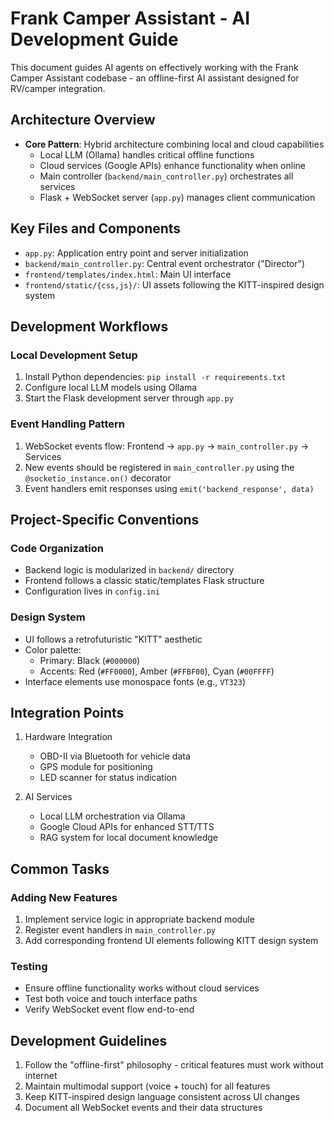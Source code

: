 # Frank Camper Assistant - AI Development Guide

This document guides AI agents on effectively working with the Frank Camper Assistant codebase - an offline-first AI assistant designed for RV/camper integration.

## Architecture Overview

- **Core Pattern**: Hybrid architecture combining local and cloud capabilities
  - Local LLM (Ollama) handles critical offline functions
  - Cloud services (Google APIs) enhance functionality when online
  - Main controller (`backend/main_controller.py`) orchestrates all services
  - Flask + WebSocket server (`app.py`) manages client communication

## Key Files and Components

- `app.py`: Application entry point and server initialization
- `backend/main_controller.py`: Central event orchestrator ("Director")
- `frontend/templates/index.html`: Main UI interface
- `frontend/static/{css,js}/`: UI assets following the KITT-inspired design system

## Development Workflows

### Local Development Setup

1. Install Python dependencies: `pip install -r requirements.txt`
2. Configure local LLM models using Ollama
3. Start the Flask development server through `app.py`

### Event Handling Pattern

1. WebSocket events flow: Frontend → `app.py` → `main_controller.py` → Services
2. New events should be registered in `main_controller.py` using the `@socketio_instance.on()` decorator
3. Event handlers emit responses using `emit('backend_response', data)`

## Project-Specific Conventions

### Code Organization
- Backend logic is modularized in `backend/` directory
- Frontend follows a classic static/templates Flask structure
- Configuration lives in `config.ini`

### Design System
- UI follows a retrofuturistic "KITT" aesthetic
- Color palette: 
  - Primary: Black (`#000000`)
  - Accents: Red (`#FF0000`), Amber (`#FFBF00`), Cyan (`#00FFFF`)
- Interface elements use monospace fonts (e.g., `VT323`)

## Integration Points

1. Hardware Integration
   - OBD-II via Bluetooth for vehicle data
   - GPS module for positioning
   - LED scanner for status indication

2. AI Services
   - Local LLM orchestration via Ollama
   - Google Cloud APIs for enhanced STT/TTS
   - RAG system for local document knowledge

## Common Tasks

### Adding New Features
1. Implement service logic in appropriate backend module
2. Register event handlers in `main_controller.py`
3. Add corresponding frontend UI elements following KITT design system

### Testing
- Ensure offline functionality works without cloud services
- Test both voice and touch interface paths
- Verify WebSocket event flow end-to-end

## Development Guidelines

1. Follow the "offline-first" philosophy - critical features must work without internet
2. Maintain multimodal support (voice + touch) for all features
3. Keep KITT-inspired design language consistent across UI changes
4. Document all WebSocket events and their data structures
